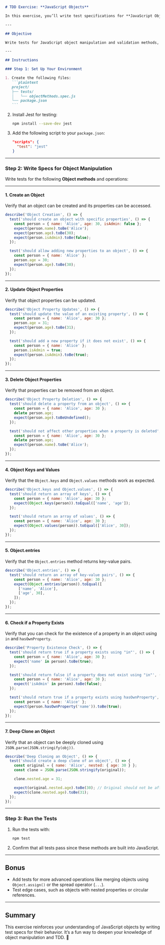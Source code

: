````markdown
# TDD Exercise: **JavaScript Objects**

In this exercise, you’ll write test specifications for **JavaScript Object** methods and concepts using **Test-Driven Development (TDD)**. This will help you understand how objects work, how to manipulate them, and how to handle edge cases.

---

## Objective

Write tests for JavaScript object manipulation and validation methods, such as creating, accessing, updating, and checking properties.

---

## Instructions

### Step 1: Set Up Your Environment

1. Create the following files:
   ```plaintext
   project/
   ├── tests/
   │   └── objectMethods.spec.js
   └── package.json
   ```
````

2. Install Jest for testing:

   ```bash
   npm install --save-dev jest
   ```

3. Add the following script to your `package.json`:
   ```json
   "scripts": {
     "test": "jest"
   }
   ```

---

### Step 2: Write Specs for Object Manipulation

Write tests for the following **Object methods** and operations:

---

#### 1. Create an Object

Verify that an object can be created and its properties can be accessed.

```javascript
describe('Object Creation', () => {
  test('should create an object with specific properties', () => {
    const person = { name: 'Alice', age: 30, isAdmin: false };
    expect(person.name).toBe('Alice');
    expect(person.age).toBe(30);
    expect(person.isAdmin).toBe(false);
  });

  test('should allow adding new properties to an object', () => {
    const person = { name: 'Alice' };
    person.age = 30;
    expect(person.age).toBe(30);
  });
});
```

---

#### 2. Update Object Properties

Verify that object properties can be updated.

```javascript
describe('Object Property Updates', () => {
  test('should update the value of an existing property', () => {
    const person = { name: 'Alice', age: 30 };
    person.age = 31;
    expect(person.age).toBe(31);
  });

  test('should add a new property if it does not exist', () => {
    const person = { name: 'Alice' };
    person.isAdmin = true;
    expect(person.isAdmin).toBe(true);
  });
});
```

---

#### 3. Delete Object Properties

Verify that properties can be removed from an object.

```javascript
describe('Object Property Deletion', () => {
  test('should delete a property from an object', () => {
    const person = { name: 'Alice', age: 30 };
    delete person.age;
    expect(person.age).toBeUndefined();
  });

  test('should not affect other properties when a property is deleted', () => {
    const person = { name: 'Alice', age: 30 };
    delete person.age;
    expect(person.name).toBe('Alice');
  });
});
```

---

#### 4. Object Keys and Values

Verify that the `Object.keys` and `Object.values` methods work as expected.

```javascript
describe('Object.keys and Object.values', () => {
  test('should return an array of keys', () => {
    const person = { name: 'Alice', age: 30 };
    expect(Object.keys(person)).toEqual(['name', 'age']);
  });

  test('should return an array of values', () => {
    const person = { name: 'Alice', age: 30 };
    expect(Object.values(person)).toEqual(['Alice', 30]);
  });
});
```

---

#### 5. Object.entries

Verify that the `Object.entries` method returns key-value pairs.

```javascript
describe('Object.entries', () => {
  test('should return an array of key-value pairs', () => {
    const person = { name: 'Alice', age: 30 };
    expect(Object.entries(person)).toEqual([
      ['name', 'Alice'],
      ['age', 30],
    ]);
  });
});
```

---

#### 6. Check if a Property Exists

Verify that you can check for the existence of a property in an object using `in` and `hasOwnProperty`.

```javascript
describe('Property Existence Check', () => {
  test('should return true if a property exists using "in"', () => {
    const person = { name: 'Alice', age: 30 };
    expect('name' in person).toBe(true);
  });

  test('should return false if a property does not exist using "in"', () => {
    const person = { name: 'Alice', age: 30 };
    expect('isAdmin' in person).toBe(false);
  });

  test('should return true if a property exists using hasOwnProperty', () => {
    const person = { name: 'Alice' };
    expect(person.hasOwnProperty('name')).toBe(true);
  });
});
```

---

#### 7. Deep Clone an Object

Verify that an object can be deeply cloned using `JSON.parse(JSON.stringify(obj))`.

```javascript
describe('Deep Cloning an Object', () => {
  test('should create a deep clone of an object', () => {
    const original = { name: 'Alice', nested: { age: 30 } };
    const clone = JSON.parse(JSON.stringify(original));

    clone.nested.age = 31;

    expect(original.nested.age).toBe(30); // Original should not be affected
    expect(clone.nested.age).toBe(31);
  });
});
```

---

### Step 3: Run the Tests

1. Run the tests with:
   ```bash
   npm test
   ```
2. Confirm that all tests pass since these methods are built into JavaScript.

---

## Bonus

- Add tests for more advanced operations like merging objects using `Object.assign()` or the spread operator (`...`).
- Test edge cases, such as objects with nested properties or circular references.

---

## Summary

This exercise reinforces your understanding of JavaScript objects by writing test specs for their behavior. It’s a fun way to deepen your knowledge of object manipulation and TDD. 🚀

```

```
